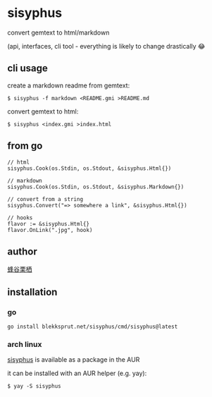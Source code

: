 # sisyphus

convert gemtext to html/markdown

(api, interfaces, cli tool - everything is likely to change drastically 😂

## cli usage

create a markdown readme from gemtext:
```
$ sisyphus -f markdown <README.gmi >README.md
```

convert gemtext to html:
```
$ sisyphus <index.gmi >index.html
```

## from go

```
// html
sisyphus.Cook(os.Stdin, os.Stdout, &sisyphus.Html{})

// markdown
sisyphus.Cook(os.Stdin, os.Stdout, &sisyphus.Markdown{})

// convert from a string
sisyphus.Convert("=> somewhere a link", &sisyphus.Html{})

// hooks
flavor := &sisyphus.Html{}
flavor.OnLink(".jpg", hook)
```

## author

[蜂谷栗栖](//blekksprut.net/)
## installation

### go

```
go install blekksprut.net/sisyphus/cmd/sisyphus@latest
```

### arch linux

[sisyphus](https://aur.archlinux.org/packages/sisyphus)
is available as a package in the AUR

it can be installed with an AUR helper (e.g. yay):
```
$ yay -S sisyphus
```


